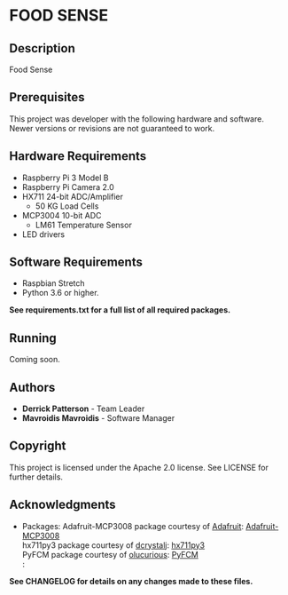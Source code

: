 # FOOD SENSE

## Description

Food Sense 

## Prerequisites

This project was developer with the following hardware and software. Newer versions or revisions are not guaranteed to work.

## Hardware Requirements

* Raspberry Pi 3 Model B
* Raspberry Pi Camera 2.0
* HX711 24-bit ADC/Amplifier
	* 50 KG Load Cells
* MCP3004 10-bit ADC
	* LM61 Temperature Sensor
* LED drivers

## Software Requirements

* Raspbian Stretch
* Python 3.6 or higher.

**See requirements.txt for a full list of all required packages.**

## Running

Coming soon.

## Authors

* **Derrick Patterson** - Team Leader
* **Mavroidis Mavroidis** - Software Manager

## Copyright

This project is licensed under the Apache 2.0 license.
See LICENSE for further details.

## Acknowledgments 

* Packages:
	Adafruit-MCP3008 package courtesy of [Adafruit](https://github.com/adafruit):  [Adafruit-MCP3008](https://github.com/adafruit/adafruit_python_mcp3008)<br/>
	hx711py3 package courtesy of [dcrystalj](https://github.com/dcrystalj):  [hx711py3](https://github.com/dcrystalj/hx711py3)<br/>
	PyFCM package courtesy of [olucurious](https://github.com/olucurious):  [PyFCM](https://github.com/olucurious/pyfcm)<br/>:

**See CHANGELOG for details on any changes made to these files.**
